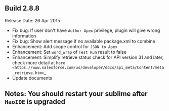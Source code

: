 Build 2.8.8
-----------
Release Date: 26 Apr 2015

* Fix bug: If user don't have `Author Apex` privilege, plugin will give wrong information
* Fix bug: Show alert message if no available package.xml to combine
* Enhancement: Add scope control for ``JSON to Apex``
* Enhancement: Set ``word_wrap`` of ``Test Run`` result to false
* Enhancement: Simplify retrieve status check for API version 31 and later, check more detail at `here <https://www.salesforce.com/us/developer/docs/api_meta/Content/meta_retrieve.htm>`_
* Update documents


Notes: You should restart your sublime after ``HaoIDE`` is upgraded
-----------